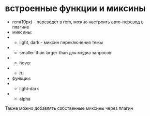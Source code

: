 # встроенные функции и миксины

- rem(10px) - переведет в rem, можно настроить авто-перевод в плагине
- миксины:
- - light, dark - миксин переключения темы
- - smaller-than larger-than для медиа запросов
- - hover
- - rtl
- функции:
- - light-dark
- - alpha

Также можно добавлять собственные миксины через плагин
